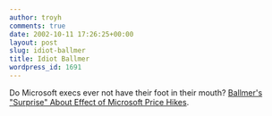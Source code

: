 ```yaml
---
author: troyh
comments: true
date: 2002-10-11 17:26:25+00:00
layout: post
slug: idiot-ballmer
title: Idiot Ballmer
wordpress_id: 1691
---
```


Do Microsoft execs ever not have their foot in their mouth? [Ballmer's "Surprise" About Effect of Microsoft Price Hikes](http://www.siliconvalley.com/mld/siliconvalley/business/columnists/dan_gillmor/ejournal/4256913.htm).
